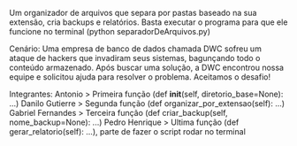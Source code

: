 Um organizador de arquivos que separa por pastas baseado na sua extensão, cria backups e relatórios. Basta executar o programa para que ele funcione no terminal 
(python separadorDeArquivos.py)

Cenário:
Uma empresa de banco de dados chamada DWC sofreu um ataque de hackers que invadiram seus sistemas, bagunçando todo o conteúdo armazenado. Após buscar uma solução, a DWC encontrou nossa equipe e solicitou ajuda para resolver o problema. Aceitamos o desafio!

Integrantes:
Antonio > Primeira função (def __init__(self, diretorio_base=None): ...)
Danilo Gutierre > Segunda função (def organizar_por_extensao(self): ...)
Gabriel Fernandes > Terceira função (def criar_backup(self, nome_backup=None): ...)
Pedro Henrique > Ultima função (def gerar_relatorio(self): ...), parte de fazer o script rodar no terminal 